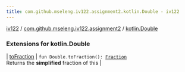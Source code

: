 ```yaml
---
title: com.github.mseleng.iv122.assignment2.kotlin.Double - iv122
---
```


[iv122](../../index.md) / [com.github.mseleng.iv122.assignment2](../index.md) / [kotlin.Double](.)

### Extensions for kotlin.Double

| [toFraction](to-fraction.md) | `fun Double.toFraction(): `[`Fraction`](../-fraction/index.md)<br>Returns the **simplified** fraction of this |

